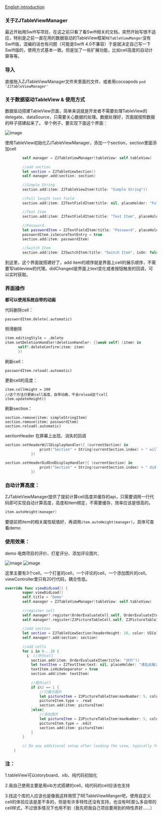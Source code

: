 
[English introduction](https://github.com/JavenZ/ZJTableViewManager/blob/master/README_EN.md)
### 关于ZJTableViewManager
最近开始用Swift写项目，在这之前只看了看Swift相关的文档，突然开始写很不适应，特别是之前一直在用的数据驱动的TableView框架`RETableViewManger`没有Swift版，混编的话也有问题（可能是Swift 4.0不兼容）于是就决定自己写一下Swift版的，使用方式基本一致。但是加了一些扩展功能，比如cell高度的自动计算等等。

### 导入
直接拖入ZJTableViewManager文件夹里面的文件，或者用cocoapods
`pod 'ZJTableViewManager'`

### 关于数据驱动TableView & 使用方式
数据驱动搭建TableView页面，简单来说就是开发者不需要处理TableView的delegate、dataSource，只需要关心数据的处理。数据处理好，页面就按照数据的样子搭建起来了。
举个例子，要实现下面这个界面：

![image](https://github.com/JavenZ/ZJTableViewManager/blob/master/ScreenShot/forms_shot.jpg)

使用TableView初始化ZJTableViewManager，添加一个section，section里面添加cell
```swift
        self.manager = ZJTableViewManager(tableView: self.tableView)
        
        //add section
        let section = ZJTableViewSection()
        self.manager.add(section: section)
        
        //Simple String
        section.add(item: ZJTableViewItem(title: "Simple String"))
        
        //Full length text field
        section.add(item: ZJTextFieldItem(title: nil, placeHolder: "Full length text field", text: nil, isFullLength: true, didChanged: nil))
        
        //Text Item
        section.add(item: ZJTextFieldItem(title: "Text Item", placeHolder: "Text", text: nil,  didChanged: nil))
        
        //Password
        let passwordItem = ZJTextFieldItem(title: "Password", placeHolder: "Password Item", text: nil,  didChanged: nil))
        passwordItem.isSecureTextEntry = true
        section.add(item: passwordItem)
        
        //Switch Item
        section.add(item: ZJSwitchItem(title: "Switch Item", isOn: false,  didChanged: nil))

```
到这里，这个界面就搭建好了，add item的顺序就是界面上cell的展示顺序，不需要写tableview的代理。didChanged是界面上text变化或者按钮触发的回调，可以实时获取。

### 界面操作
**都可以使用系统自带的动画**

代码删除cell：
```
passwordItem.delete(.automatic)
```

侧滑删除
```swift
item.editingStyle = .delete
item.setDeletionHandler(deletionHandler: {[weak self] (item) in
      self?.deleteConfirm(item: item)
      })
```

刷新cell：
```
passwordItem.reload(.automatic)
```

更新cell的高度：
```
item.cellHeight = 200
//这个方法只更新cell高度，自带动画，不会reload这个cell
item.updateHeight()
```

刷新section：
```
section.remove(item: simpleStringItem)
section.remove(item: passwordItem)
section.reload(.automatic)
```

sectionHeader 在屏幕上出现、消失的回调
```swift
section.setHeaderWillDisplayHandler({ (currentSection) in
                print("Section" + String(currentSection.index) + " will display!")
            })
            
section.setHeaderDidEndDisplayHandler({ (currentSection) in
                print("Section" + String(currentSection.index) + " did end display!")
            })
```

### 自动计算高度：
ZJTableViewManager提供了提前计算cell高度并缓存的api，只需要调用一行代码即可实现自动计算高度，高度和item绑定，不需要缓存，效率应该是很高的。
```swift
item.autoHeight(manager)
```
要提前把item的相关属性赋值好，再调用`item.autoHeight(manager)`，具体可查看demo

### 使用效果：
demo 电商项目的评价、打星评分、添加评论图片,

![image](https://github.com/JavenZ/ZJTableViewManager/blob/master/ScreenShot/pictureitem_edit.gif?raw=true)    ![image](https://github.com/JavenZ/ZJTableViewManager/blob/master/ScreenShot/pictrue_item_read.gif?raw=true)

这里主要有3个cell，一个打星的cell，一个评论的cell，一个添加图片的cell。viewController里只有20行代码，耦合性低。

```swift
override func viewDidLoad() {
        super.viewDidLoad()
        self.title = "Demo"
        self.manager = ZJTableViewManager(tableView: self.tableView)
        
        //register cell
        self.manager?.register(OrderEvaluateCell.self, OrderEvaluateItem.self)
        self.manager?.register(ZJPictureTableCell.self, ZJPictureTableItem.self)
        
        //add section
        let section = ZJTableViewSection(headerHeight: 10, color: UIColor.init(white: 0.9, alpha: 1))
        self.manager?.add(section: section)
        
        //add cells
        for i in 0...10 {
          i  //评价cell
            section.add(item: OrderEvaluateItem(title: "评价"))
            let textItem = ZJTextItem(text: nil, placeHolder: "请在此输入您的评价~", ddChanged: nil)
            textItem.isHideSeparator = true
            section.add(item: textItem)
            
            //图片cell
            if i%2 == 1 {
                //只展示图片
                let pictureItem = ZJPictureTableItem(maxNumber: 5, column: 4, space: 15, width: self.view.frame.size.width, superVC: self, pictures: [image])
                pictureItem.type = .read
                section.add(item: pictureItem)
            }else{
                //添加图片
                let pictureItem = ZJPictureTableItem(maxNumber: 5, column: 4, space: 15, width: self.view.frame.size.width, superVC: self)
                pictureItem.type = .edit
                section.add(item: pictureItem)
            }
        }
        
        // Do any additional setup after loading the view, typically from a nib.
    }
```

### 注：
1.tableView可以storyboard、xib、纯代码初始化

2.我自己使用主要是用xib方式搭建的cell，纯代码的cell应该也支持

3.找这个库的人应该也是像我这样用惯了RETableViewManger吧，使用自定义cell的体验应该是差不多的，但是有许多特性还没有支持，也没有RE那么多自带的cell样式，不过很多情况下也用不到（我先把我自己项目要用到的特性弄好……）



